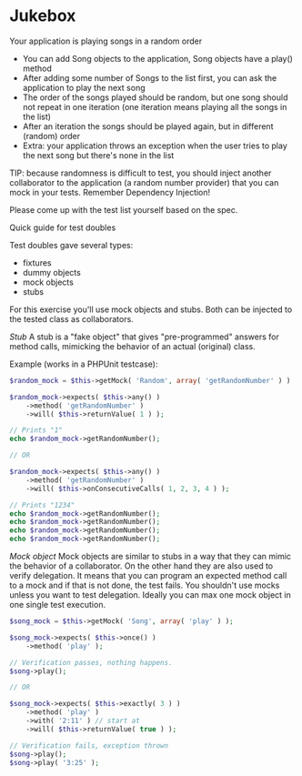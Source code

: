 Jukebox
=====

Your application is playing songs in a random order

* You can add Song objects to the application, Song objects have a play() method
* After adding some number of Songs to the list first, you can ask the application to play the next song
* The order of the songs played should be random, but one song should not repeat in one iteration (one iteration means playing all the songs in the list)
* After an iteration the songs should be played again, but in different (random) order
* Extra: your application throws an exception when the user tries to play the next song but there's none in the list

TIP: because randomness is difficult to test, you should inject another collaborator to the application (a random number provider) that you can mock in your tests. Remember Dependency Injection!

Please come up with the test list yourself based on the spec.

Quick guide for test doubles

Test doubles gave several types:
* fixtures
* dummy objects
* mock objects
* stubs

For this exercise you'll use mock objects and stubs. Both can be injected to the tested class as collaborators.

*Stub*
A stub is a "fake object" that gives "pre-programmed" answers for method calls, mimicking the behavior of an actual (original) class.

Example (works in a PHPUnit testcase):

```PHP
$random_mock = $this->getMock( 'Random', array( 'getRandomNumber' ) )

$random_mock->expects( $this->any() )
	->method( 'getRandomNumber' )
	->will( $this->returnValue( 1 ) );

// Prints "1"
echo $random_mock->getRandomNumber();

// OR

$random_mock->expects( $this->any() )
	->method( 'getRandomNumber' )
	->will( $this->onConsecutiveCalls( 1, 2, 3, 4 ) );

// Prints "1234"
echo $random_mock->getRandomNumber();
echo $random_mock->getRandomNumber();
echo $random_mock->getRandomNumber();
echo $random_mock->getRandomNumber();
```

*Mock object*
Mock objects are similar to stubs in a way that they can mimic the behavior of a collaborator. On the other hand they are also used to verify delegation. It means that you can program an expected method call to a mock and if that is not done, the test fails. You shouldn't use mocks unless you want to test delegation. Ideally you can max one mock object in one single test execution.

```PHP
$song_mock = $this->getMock( 'Song', array( 'play' ) );

$song_mock->expects( $this->once() )
	->method( 'play' );

// Verification passes, nothing happens.
$song->play();

// OR

$song_mock->expects( $this->exactly( 3 ) )
	->method( 'play' )
	->with( '2:11' ) // start at
	->will( $this->returnValue( true ) );

// Verification fails, exception thrown
$song->play();
$song->play( '3:25' );
```